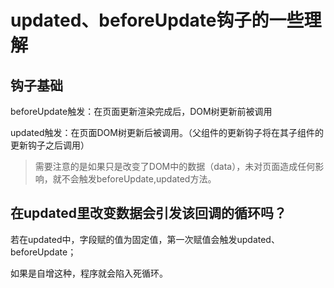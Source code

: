 # updated、beforeUpdate钩子的一些理解

## 钩子基础

beforeUpdate触发：在页面更新渲染完成后，DOM树更新前被调用

updated触发：在页面DOM树更新后被调用。（父组件的更新钩子将在其子组件的更新钩子之后调用）

> 需要注意的是如果只是改变了DOM中的数据（data），未对页面造成任何影响，就不会触发beforeUpdate,updated方法。

## 在**updated**里改变数据会引发该回调的循环吗？

若在updated中，字段赋的值为固定值，第一次赋值会触发updated、beforeUpdate；

如果是自增这种，程序就会陷入死循环。